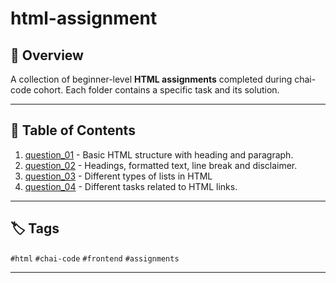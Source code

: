 # html-assignment

## 📝 Overview
A collection of beginner-level **HTML assignments** completed during chai-code cohort. Each folder contains a specific task and its solution.

-----

## 📁 Table of Contents

1. [question_01](question_01/index.html) - Basic HTML structure with heading and paragraph. 
2. [question_02](question_02/index.html) - Headings, formatted text, line break and disclaimer.
3. [question_03](question_03/index.html) - Different types of lists in HTML
4. [question_04](question_04/index.html) - Different tasks related to HTML links.

-----

## 🏷️ Tags

`#html` `#chai-code` `#frontend` `#assignments`

-----